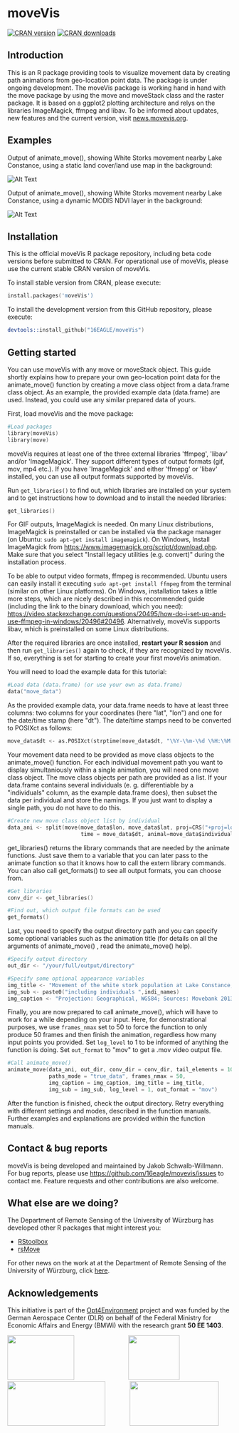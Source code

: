 # moveVis
[![CRAN version](https://www.r-pkg.org/badges/version/moveVis)](https://CRAN.R-project.org/package=moveVis)
[![CRAN downloads](https://cranlogs.r-pkg.org/badges/last-month/moveVis?color=brightgreen)](https://CRAN.R-project.org/package=moveVis)

## Introduction

This is an R package providing tools to visualize movement data by creating path animations from geo-location point data. The package is under ongoing development.  The moveVis package is working hand in hand with the move package by using the move and moveStack class and the raster package. It is based on a ggplot2 plotting architecture and relys on the libraries ImageMagick, ffmpeg and libav. To be informed about updates, new features and the current version, visit [news.movevis.org](http://news.movevis.org).

## Examples

Output of animate_move(), showing White Storks movement nearby Lake Constance, using a static land cover/land use map in the background:

![Alt Text](https://github.com/16EAGLE/AUX_data/blob/master/data/examp1.gif)

Output of animate_move(), showing White Storks movement nearby Lake Constance, using a dynamic MODIS NDVI layer in the background:

![Alt Text](https://github.com/16EAGLE/AUX_data/blob/master/data/examp2.gif)

## Installation

This is the official moveVis R package repository, including beta code versions before submitted to CRAN. For operational use of moveVis, please use the current stable CRAN version of moveVis.

To install stable version from CRAN, please execute:

```s
install.packages('moveVis')
```

To install the development version from this GitHub repository, please execute:

```s
devtools::install_github("16EAGLE/moveVis")
```

## Getting started

You can use moveVis with any move or moveStack object. This guide shortly explains how to prepare your own geo-location point data for the animate_move() function by creating a move class object from a data.frame class object. As an example, the provided example data (data.frame) are used. Instead, you could use any similar prepared data of yours.

First, load moveVis and the move package:


```s
#Load packages
library(moveVis)
library(move)
```

moveVis requires at least one of the three external libraries 'ffmpeg', 'libav' and/or 'ImageMagick'. They support different types of output formats (gif, mov, mp4 etc.). If you have 'ImageMagick' and either 'ffmepg' or 'libav' installed, you can use all output formats supported by moveVis.

Run `get_libraries()` to find out, which libraries are installed on your system and to get instructions how to download and to install the needed libraries:

```s
get_libraries()
```

For GIF outputs, ImageMagick is needed. On many Linux distributions, ImageMagick is preinstalled or can be installed via the package manager (on Ubuntu: `sudo apt-get install imagemagick`). On Windows, Install ImageMagick from https://www.imagemagick.org/script/download.php. Make sure that you select "Install legacy utilities (e.g. convert)" during the installation process. 

To be able to output video formats, ffmpeg is recommended. Ubuntu users can easily install it executing `sudo apt-get install ffmpeg` from the terminal (similar on other Linux platforms). On Windows, installation takes a little more steps, which are nicely described in this recommended guide (including the link to the binary download, which you need): https://video.stackexchange.com/questions/20495/how-do-i-set-up-and-use-ffmpeg-in-windows/20496#20496. Alternatively, moveVis supports libav, which is preinstalled on some Linux distributions.

After the required libraries are once installed, <b>restart your R session</b> and then run `get_libraries()` again to check, if they are recognized by moveVis. If so, everything is set for starting to create your first moveVis animation.

You will need to load the example data for this tutorial:

```s
#Load data (data.frame) (or use your own as data.frame)
data("move_data")
```

As the provided example data, your data.frame needs to have at least three columns: two columns for your coordinates (here "lat", "lon") and one for the date/time stamp (here "dt"). The date/time stamps need to be converted to POSIXct as follows:

```s
move_data$dt <- as.POSIXct(strptime(move_data$dt, "\%Y-\%m-\%d \%H:\%M:\%S", tz = "UTC"))
```

Your movement data need to be provided as move class objects to the animate_move() function. For each individual movement path you want to display simultaniously within a single animation, you will need one move class object. The move class objects per path are provided as a list. If your data.frame contains several individuals (e. g. differentiable by a "individuals" column, as the example data.frame does), then subset the data per individual and store the namings. If you just want to display a single path, you do not have to do this.

```s
#Create new move class object list by individual
data_ani <- split(move(move_data$lon, move_data$lat, proj=CRS("+proj=longlat +ellps=WGS84"),
                       time = move_data$dt, animal=move_data$individual, data=move_data))
```

get_libraries() returns the library commands that are needed by the animate functions. Just save them to a variable that you can later pass to the animate function so that it knows how to call the extern library commands. You can also call get_formats() to see all output formats, you can choose from.


```s
#Get libraries 
conv_dir <- get_libraries()

#Find out, which output file formats can be used
get_formats()

```

Last, you need to specify the output directory path and you can specify some optional variables such as the animation title (for details on all the arguments of animate_move() , read the animate_move() help).

```s
#Specify output directory
out_dir <- "/your/full/output/directory"

#Specify some optional appearance variables
img_title <- "Movement of the white stork population at Lake Constance, Germany"
img_sub <- paste0("including individuals ",indi_names)
img_caption <- "Projection: Geographical, WGS84; Sources: Movebank 2013; Google Maps"
```

Finally, you are now prepared to call animate_move(), which will have to work for a while depending on your input. Here, for demonstrational purposes, we use `frames_nmax` set to 50 to force the function to only produce 50 frames and then finish the animation, regardless how many input points you provided. Set `log_level` to 1 to be informed of anything the function is doing. Set `out_format` to "mov" to get a .mov video output file.

```s
#Call animate_move()
animate_move(data_ani, out_dir, conv_dir = conv_dir, tail_elements = 10,
             paths_mode = "true_data", frames_nmax = 50,
             img_caption = img_caption, img_title = img_title,
             img_sub = img_sub, log_level = 1, out_format = "mov")
```

After the function is finished, check the output directory. Retry everything with different settings and modes, described in the function manuals. Further examples and explanations are provided within the function manuals.

## Contact & bug reports

moveVis is being developed and maintained by Jakob Schwalb-Willmann. For bug reports, please use <https://github.com/16eagle/movevis/issues> to contact me. Feature requests and other contributions are also welcome.

## What else are we doing?

The Department of Remote Sensing of the University of Würzburg has developed other R packages that might interest you:
 * <a target="_blank" href="http://bleutner.github.io/RStoolbox/">RStoolbox</a>
 * <a target="_blank" href="https://github.com/RRemelgado/rsMove/">rsMove</a>

For other news on the work at at the Department of Remote Sensing of the University of Würzburg, click <a target="_blank" href="http://remote-sensing.eu/">here</a>.


## Acknowledgements
          
This initiative is part of the <a target="_blank" href="http://www.fernerkundung.geographie.uni-wuerzburg.de/forschung/projekte/laufende_projekte/opt4environment">Opt4Environment</a> project and was funded by the German Aerospace Center (DLR) on behalf of the Federal Ministry for Economic Affairs and Energy (BMWi) with the research grant <b>50 EE 1403</b>.

<p align="justify">
<a href="http://www.fernerkundung.geographie.uni-wuerzburg.de/en/lehrstuehle_und_arbeitsgruppen/department_of_remote_sensing/startseite//"><img width="150" height="100" src="https://www.uni-wuerzburg.de/typo3conf/ext/uw_sitepackage/Resources/Public/Images/uni-wuerzburg-logo.svg"></a>&nbsp;&nbsp;&nbsp;&nbsp;&nbsp;&nbsp;&nbsp;&nbsp;&nbsp;&nbsp;&nbsp;&nbsp;&nbsp;&nbsp;<a href="http://www.dlr.de/eoc/en/"><img width="115" height="100" src="https://upload.wikimedia.org/wikipedia/commons/thumb/f/f5/DLR_Logo.svg/744px-DLR_Logo.svg.png"></a>&nbsp;&nbsp;&nbsp;&nbsp;&nbsp;&nbsp;&nbsp;&nbsp;&nbsp;&nbsp;&nbsp;&nbsp;&nbsp;&nbsp;<a href="http://www.bmub.bund.de/"><img width="220" height="100" src="https://encrypted-tbn0.gstatic.com/images?q=tbn:ANd9GcRX92Q6lhYFo0Rv7p7Y3obqFXsxRyjXMNKSJ_q9bAvXYdFd5wOF3Q"></a>&nbsp;&nbsp;&nbsp;&nbsp;&nbsp;&nbsp;&nbsp;&nbsp;&nbsp;&nbsp;&nbsp;&nbsp;&nbsp;&nbsp;<a href="http://www.orn.mpg.de/en/"><img width="200" height="100" src="https://www.molgen.mpg.de/188611/mpi_Seew_LogoText-1355515314.gif"></a>

</p>
